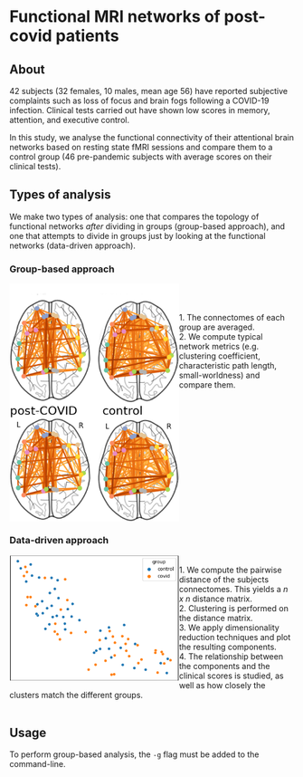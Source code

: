 # Functional MRI networks of post-covid patients
## About
42 subjects (32 females, 10 males, mean age 56) have reported subjective complaints such as loss of focus and brain fogs following a COVID-19 infection. Clinical tests carried out have shown low scores in memory, attention, and executive control.

In this study, we analyse the functional connectivity of their attentional brain networks based on resting state fMRI sessions and compare them to a control group (46 pre-pandemic subjects with average scores on their clinical tests).

## Types of analysis
We make two types of analysis: one that compares the topology of functional networks *after* dividing in groups (group-based approach), and one that attempts to divide in groups just by looking at the functional networks (data-driven approach).

### Group-based approach

<picture>
  <source media="(prefers-color-scheme: dark)" srcset="modules/figures/comparison_example_light.png">
  <img src="modules/figures/comparison_example_light.png" width="300" align="left">
</picture>
<picture>
  <source media="(prefers-color-scheme: light)" srcset="modules/figures/comparison_example.png">
  <img src="modules/figures/comparison_example.png" width="300" align="left">
</picture>
<br><br><br>
1. The connectomes of each group are averaged. <br>
2. We compute typical network metrics (e.g. clustering coefficient, characteristic path length, small-worldness) and compare them. <br>
<br clear="left">

### Data-driven approach

<picture>
  <img src="modules/figures/rsa_example.png" width="300" align="left">
</picture>
<br>
1. We compute the pairwise distance of the subjects connectomes. This yields a <i>n x n</i> distance matrix. <br>
2. Clustering is performed on the distance matrix. <br>
3. We apply dimensionality reduction techniques and plot the resulting components. <br>
4. The relationship between the components and the clinical scores is studied, as well as how closely the clusters match the different groups. <br>
<br clear="left">

## Usage
To perform group-based analysis, the ```-g``` flag must be added to the command-line.